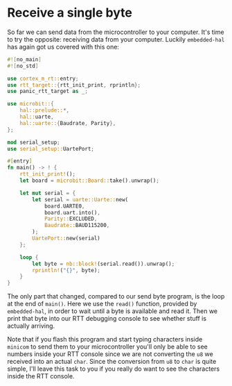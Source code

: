 # Receive a single byte

So far we can send data from the microcontroller to your computer. It's time to try the opposite: receiving
data from your computer. Luckily `embedded-hal` has again got us covered with this one:

``` rust
#![no_main]
#![no_std]

use cortex_m_rt::entry;
use rtt_target::{rtt_init_print, rprintln};
use panic_rtt_target as _;

use microbit::{
    hal::prelude::*,
    hal::uarte,
    hal::uarte::{Baudrate, Parity},
};

mod serial_setup;
use serial_setup::UartePort;

#[entry]
fn main() -> ! {
    rtt_init_print!();
    let board = microbit::Board::take().unwrap();

    let mut serial = {
        let serial = uarte::Uarte::new(
            board.UARTE0,
            board.uart.into(),
            Parity::EXCLUDED,
            Baudrate::BAUD115200,
        );
        UartePort::new(serial)
    };

    loop {
        let byte = nb::block!(serial.read()).unwrap();
        rprintln!("{}", byte);
    }
}
```

The only part that changed, compared to our send byte program, is the loop
at the end of `main()`. Here we use the `read()` function, provided by `embedded-hal`,
in order to wait until a byte is available and read it. Then we print that byte
into our RTT debugging console to see whether stuff is actually arriving.

Note that if you flash this program and start typing characters inside `minicom` to
send them to your microcontroller you'll only be able to see numbers inside your
RTT console since we are not converting the `u8` we received into an actual `char`.
Since the conversion from `u8` to `char` is quite simple, I'll leave this task to
you if you really do want to see the characters inside the RTT console.
